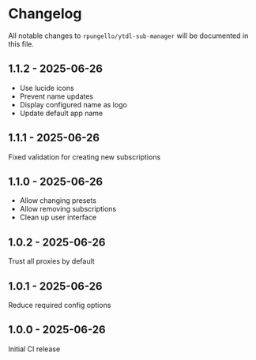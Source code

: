 # Changelog

All notable changes to `rpungello/ytdl-sub-manager` will be documented in this file.

## 1.1.2 - 2025-06-26

- Use lucide icons
- Prevent name updates
- Display configured name as logo
- Update default app name

## 1.1.1 - 2025-06-26

Fixed validation for creating new subscriptions

## 1.1.0 - 2025-06-26

- Allow changing presets
- Allow removing subscriptions
- Clean up user interface

## 1.0.2 - 2025-06-26

Trust all proxies by default

## 1.0.1 - 2025-06-26

Reduce required config options

## 1.0.0 - 2025-06-26

Initial CI release

